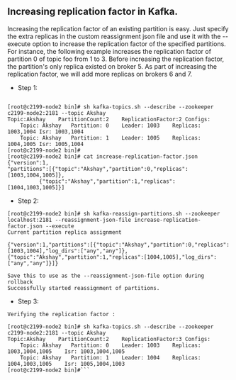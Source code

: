 ## Increasing replication factor in Kafka.

  Increasing the replication factor of an existing partition is easy. Just specify the extra replicas in the custom reassignment json file and use it with the --execute option to increase the replication factor of the specified partitions.
For instance, the following example increases the replication factor of partition 0 of topic foo from 1 to 3. Before increasing the replication factor, the partition's only replica existed on broker 5. As part of increasing the replication factor, we will add more replicas on brokers 6 and 7.

* Step 1: 

```The first step is to hand craft the custom reassignment plan in a json file.

[root@c2199-node2 bin]# sh kafka-topics.sh --describe --zookeeper c2199-node2:2181 --topic Akshay
Topic:Akshay	PartitionCount:2	ReplicationFactor:2	Configs:
	Topic: Akshay	Partition: 0	Leader: 1003	Replicas: 1003,1004	Isr: 1003,1004
	Topic: Akshay	Partition: 1	Leader: 1005	Replicas: 1004,1005	Isr: 1005,1004
[root@c2199-node2 bin]#
[root@c2199-node2 bin]# cat increase-replication-factor.json 
{"version":1,
"partitions":[{"topic":"Akshay","partition":0,"replicas":[1003,1004,1005]},
	      {"topic":"Akshay","partition":1,"replicas":[1004,1003,1005]}]
```

* Step 2: 

```
[root@c2199-node2 bin]# sh kafka-reassign-partitions.sh --zookeeper localhost:2181 --reassignment-json-file increase-replication-factor.json --execute
Current partition replica assignment

{"version":1,"partitions":[{"topic":"Akshay","partition":0,"replicas":[1003,1004],"log_dirs":["any","any"]},{"topic":"Akshay","partition":1,"replicas":[1004,1005],"log_dirs":["any","any"]}]}

Save this to use as the --reassignment-json-file option during rollback
Successfully started reassignment of partitions.
```

* Step 3: 
```
Verifying the replication factor :

[root@c2199-node2 bin]# sh kafka-topics.sh --describe --zookeeper c2199-node2:2181 --topic Akshay
Topic:Akshay	PartitionCount:2	ReplicationFactor:3	Configs:
	Topic: Akshay	Partition: 0	Leader: 1003	Replicas: 1003,1004,1005	Isr: 1003,1004,1005
	Topic: Akshay	Partition: 1	Leader: 1004	Replicas: 1004,1003,1005	Isr: 1005,1004,1003
[root@c2199-node2 bin]#```

	      
	      
	    
	    
